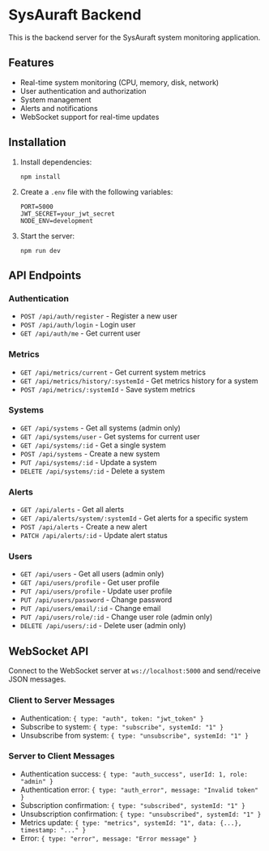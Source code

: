 # SysAuraft Backend

This is the backend server for the SysAuraft system monitoring application.

## Features

- Real-time system monitoring (CPU, memory, disk, network)
- User authentication and authorization
- System management
- Alerts and notifications
- WebSocket support for real-time updates

## Installation

1. Install dependencies:
   ```
   npm install
   ```

2. Create a `.env` file with the following variables:
   ```
   PORT=5000
   JWT_SECRET=your_jwt_secret
   NODE_ENV=development
   ```

3. Start the server:
   ```
   npm run dev
   ```

## API Endpoints

### Authentication
- `POST /api/auth/register` - Register a new user
- `POST /api/auth/login` - Login user
- `GET /api/auth/me` - Get current user

### Metrics
- `GET /api/metrics/current` - Get current system metrics
- `GET /api/metrics/history/:systemId` - Get metrics history for a system
- `POST /api/metrics/:systemId` - Save system metrics

### Systems
- `GET /api/systems` - Get all systems (admin only)
- `GET /api/systems/user` - Get systems for current user
- `GET /api/systems/:id` - Get a single system
- `POST /api/systems` - Create a new system
- `PUT /api/systems/:id` - Update a system
- `DELETE /api/systems/:id` - Delete a system

### Alerts
- `GET /api/alerts` - Get all alerts
- `GET /api/alerts/system/:systemId` - Get alerts for a specific system
- `POST /api/alerts` - Create a new alert
- `PATCH /api/alerts/:id` - Update alert status

### Users
- `GET /api/users` - Get all users (admin only)
- `GET /api/users/profile` - Get user profile
- `PUT /api/users/profile` - Update user profile
- `PUT /api/users/password` - Change password
- `PUT /api/users/email/:id` - Change email
- `PUT /api/users/role/:id` - Change user role (admin only)
- `DELETE /api/users/:id` - Delete user (admin only)

## WebSocket API

Connect to the WebSocket server at `ws://localhost:5000` and send/receive JSON messages.

### Client to Server Messages
- Authentication: `{ type: "auth", token: "jwt_token" }`
- Subscribe to system: `{ type: "subscribe", systemId: "1" }`
- Unsubscribe from system: `{ type: "unsubscribe", systemId: "1" }`

### Server to Client Messages
- Authentication success: `{ type: "auth_success", userId: 1, role: "admin" }`
- Authentication error: `{ type: "auth_error", message: "Invalid token" }`
- Subscription confirmation: `{ type: "subscribed", systemId: "1" }`
- Unsubscription confirmation: `{ type: "unsubscribed", systemId: "1" }`
- Metrics update: `{ type: "metrics", systemId: "1", data: {...}, timestamp: "..." }`
- Error: `{ type: "error", message: "Error message" }`
